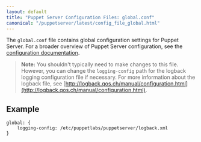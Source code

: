 ```yaml
---
layout: default
title: "Puppet Server Configuration Files: global.conf"
canonical: "/puppetserver/latest/config_file_global.html"
---
```


The `global.conf` file contains global configuration settings for Puppet Server. For a broader overview of Puppet Server configuration, see the [configuration documentation](./configuration.html).

> **Note:** You shouldn't typically need to make changes to this file. However, you can change the `logging-config` path for the logback logging configuration file if necessary. For more information about the logback file, see [http://logback.qos.ch/manual/configuration.html](http://logback.qos.ch/manual/configuration.html).

## Example

~~~
global: {
    logging-config: /etc/puppetlabs/puppetserver/logback.xml
}
~~~